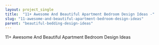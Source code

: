 ```yaml
---
layout: project_single
title:  "11+ Awesome And Beautiful Apartment Bedroom Design Ideas -"
slug: "11-awesome-and-beautiful-apartment-bedroom-design-ideas"
parent: "beautiful-bedding-design-ideas"
---
```

11+ Awesome And Beautiful Apartment Bedroom Design Ideas